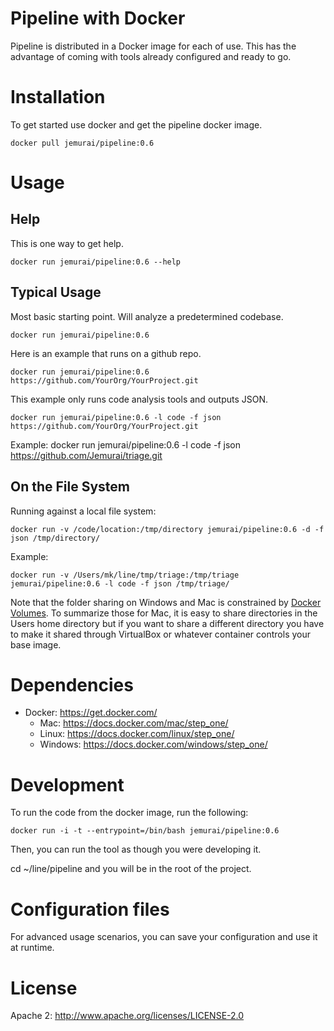 # Pipeline with Docker

Pipeline is distributed in a Docker image for each of use.
This has the advantage of coming with tools already 
configured and ready to go.

# Installation

To get started use docker and get the pipeline docker image.

```
docker pull jemurai/pipeline:0.6
```

# Usage

## Help

This is one way to get help.
```
docker run jemurai/pipeline:0.6 --help
```

## Typical Usage

Most basic starting point.  Will analyze a predetermined codebase.
```
docker run jemurai/pipeline:0.6 
```

Here is an example that runs on a github repo.
```
docker run jemurai/pipeline:0.6 https://github.com/YourOrg/YourProject.git
```

This example only runs code analysis tools and outputs JSON.
```
docker run jemurai/pipeline:0.6 -l code -f json https://github.com/YourOrg/YourProject.git
```

Example: 
docker run jemurai/pipeline:0.6 -l code -f json https://github.com/Jemurai/triage.git

## On the File System 

Running against a local file system: 
```
docker run -v /code/location:/tmp/directory jemurai/pipeline:0.6 -d -f json /tmp/directory/
```

Example: 
```
docker run -v /Users/mk/line/tmp/triage:/tmp/triage jemurai/pipeline:0.6 -l code -f json /tmp/triage/
```

Note that the folder sharing on Windows and Mac is constrained by [Docker Volumes](https://docs.docker.com/engine/userguide/dockervolumes/).
To summarize those for Mac, it is easy to share directories in the Users home directory but if you want to share 
a different directory you have to make it shared through VirtualBox or whatever container controls your base image.

# Dependencies

- Docker:  https://get.docker.com/
  - Mac: https://docs.docker.com/mac/step_one/
  - Linux: https://docs.docker.com/linux/step_one/
  - Windows:  https://docs.docker.com/windows/step_one/

# Development

To run the code from the docker image, run the following: 

```
docker run -i -t --entrypoint=/bin/bash jemurai/pipeline:0.6
```

Then, you can run the tool as though you were developing it.

cd ~/line/pipeline and you will be in the root of the project.

# Configuration files

For advanced usage scenarios, you can save your configuration 
and use it at runtime.

# License

Apache 2:  http://www.apache.org/licenses/LICENSE-2.0